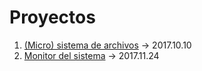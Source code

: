 # Proyectos

1. [(Micro) sistema de archivos](./1/README.md) → 2017.10.10
2. [Monitor del sistema](./2/README.org) → 2017.11.24
